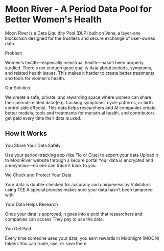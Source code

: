 # Moon River - A Period Data Pool for Better Women's Health

Moon River is a Data Liquidity Pool (DLP) built on Vana, a layer-one blockchain designed for the trustless and secure exchange of user-owned data.

Problem

Women's health—especially menstrual health—hasn't been properly studied. There's not enough good quality data about periods, symptoms, and related health issues. This makes it harder to create better treatments and tools for women's health.

Our Solution

We create a safe, private, and rewarding space where women can share their period-related data (e.g. tracking symptoms, cycle patterns, or birth control side effects). This data helps researchers and AI companies create better models, tools and treatments for menstrual health, and contributors get paid every time their data is used.

## How It Works

You Share Your Data Safely

Use your period-tracking app (like Flo or Clue) to export your data
Upload it to MoonRiver website through a secure portal
Your data is encrypted and anonymous—no one can trace it back to you.

We Check and Protect Your Data

Your data is double-checked for accuracy and uniqueness by Validators using TEE
A special process makes sure your data hasn't been tampered with

Your Data Helps Research

Once your data is approved, it goes into a pool that researchers and companies can access
They pay to use the data.

You Get Paid

Every time someone uses your data, you earn rewards in Moonlight (MOON) tokens
You can trade, use, or save them.


